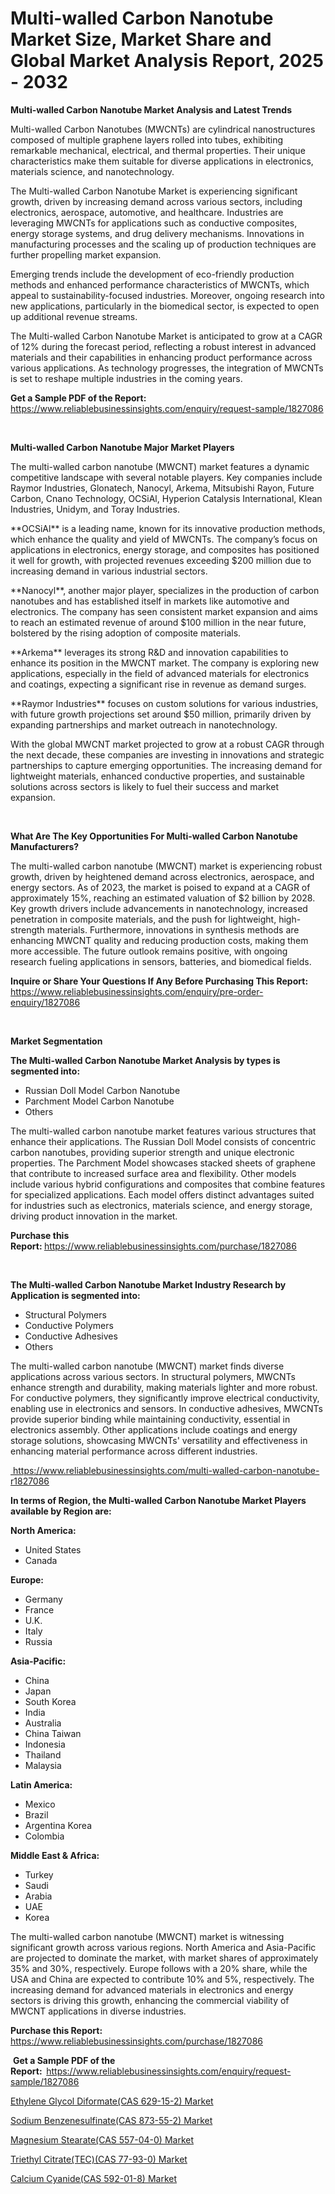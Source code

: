 <p><h1>Multi-walled Carbon Nanotube Market Size, Market Share and Global Market Analysis Report, 2025 - 2032</h1></p><p><strong>Multi-walled Carbon Nanotube Market Analysis and Latest Trends</strong></p>
<p><p>Multi-walled Carbon Nanotubes (MWCNTs) are cylindrical nanostructures composed of multiple graphene layers rolled into tubes, exhibiting remarkable mechanical, electrical, and thermal properties. Their unique characteristics make them suitable for diverse applications in electronics, materials science, and nanotechnology.</p><p>The Multi-walled Carbon Nanotube Market is experiencing significant growth, driven by increasing demand across various sectors, including electronics, aerospace, automotive, and healthcare. Industries are leveraging MWCNTs for applications such as conductive composites, energy storage systems, and drug delivery mechanisms. Innovations in manufacturing processes and the scaling up of production techniques are further propelling market expansion.</p><p>Emerging trends include the development of eco-friendly production methods and enhanced performance characteristics of MWCNTs, which appeal to sustainability-focused industries. Moreover, ongoing research into new applications, particularly in the biomedical sector, is expected to open up additional revenue streams. </p><p>The Multi-walled Carbon Nanotube Market is anticipated to grow at a CAGR of 12% during the forecast period, reflecting a robust interest in advanced materials and their capabilities in enhancing product performance across various applications. As technology progresses, the integration of MWCNTs is set to reshape multiple industries in the coming years.</p></p>
<p><strong>Get a Sample PDF of the Report:&nbsp;</strong> <a href="https://www.reliablebusinessinsights.com/enquiry/request-sample/1827086?utm_campaign=60&utm_medium=2&utm_source=Github&utm_content=ia&utm_term=03022025&utm_id=multi-walled-carbon-nanotube">https://www.reliablebusinessinsights.com/enquiry/request-sample/1827086</a></p>
<p>&nbsp;</p>
<p><strong>Multi-walled Carbon Nanotube Major Market Players</strong></p>
<p><p>The multi-walled carbon nanotube (MWCNT) market features a dynamic competitive landscape with several notable players. Key companies include Raymor Industries, Glonatech, Nanocyl, Arkema, Mitsubishi Rayon, Future Carbon, Cnano Technology, OCSiAl, Hyperion Catalysis International, Klean Industries, Unidym, and Toray Industries.</p><p>**OCSiAl** is a leading name, known for its innovative production methods, which enhance the quality and yield of MWCNTs. The company’s focus on applications in electronics, energy storage, and composites has positioned it well for growth, with projected revenues exceeding $200 million due to increasing demand in various industrial sectors.</p><p>**Nanocyl**, another major player, specializes in the production of carbon nanotubes and has established itself in markets like automotive and electronics. The company has seen consistent market expansion and aims to reach an estimated revenue of around $100 million in the near future, bolstered by the rising adoption of composite materials.</p><p>**Arkema** leverages its strong R&D and innovation capabilities to enhance its position in the MWCNT market. The company is exploring new applications, especially in the field of advanced materials for electronics and coatings, expecting a significant rise in revenue as demand surges.</p><p>**Raymor Industries** focuses on custom solutions for various industries, with future growth projections set around $50 million, primarily driven by expanding partnerships and market outreach in nanotechnology.</p><p>With the global MWCNT market projected to grow at a robust CAGR through the next decade, these companies are investing in innovations and strategic partnerships to capture emerging opportunities. The increasing demand for lightweight materials, enhanced conductive properties, and sustainable solutions across sectors is likely to fuel their success and market expansion.</p></p>
<p>&nbsp;</p>
<p><strong>What Are The Key Opportunities For Multi-walled Carbon Nanotube Manufacturers?</strong></p>
<p><p>The multi-walled carbon nanotube (MWCNT) market is experiencing robust growth, driven by heightened demand across electronics, aerospace, and energy sectors. As of 2023, the market is poised to expand at a CAGR of approximately 15%, reaching an estimated valuation of $2 billion by 2028. Key growth drivers include advancements in nanotechnology, increased penetration in composite materials, and the push for lightweight, high-strength materials. Furthermore, innovations in synthesis methods are enhancing MWCNT quality and reducing production costs, making them more accessible. The future outlook remains positive, with ongoing research fueling applications in sensors, batteries, and biomedical fields.</p></p>
<p><strong>Inquire or Share Your Questions If Any Before Purchasing This Report:</strong> <a href="https://www.reliablebusinessinsights.com/enquiry/pre-order-enquiry/1827086?utm_campaign=60&utm_medium=2&utm_source=Github&utm_content=ia&utm_term=03022025&utm_id=multi-walled-carbon-nanotube">https://www.reliablebusinessinsights.com/enquiry/pre-order-enquiry/1827086</a></p>
<p>&nbsp;</p>
<p><strong>Market Segmentation</strong></p>
<p><strong>The Multi-walled Carbon Nanotube Market Analysis by types is segmented into:</strong></p>
<p><ul><li>Russian Doll Model Carbon Nanotube</li><li>Parchment Model Carbon Nanotube</li><li>Others</li></ul></p>
<p><p>The multi-walled carbon nanotube market features various structures that enhance their applications. The Russian Doll Model consists of concentric carbon nanotubes, providing superior strength and unique electronic properties. The Parchment Model showcases stacked sheets of graphene that contribute to increased surface area and flexibility. Other models include various hybrid configurations and composites that combine features for specialized applications. Each model offers distinct advantages suited for industries such as electronics, materials science, and energy storage, driving product innovation in the market.</p></p>
<p><strong>Purchase this Report:&nbsp;</strong><a href="https://www.reliablebusinessinsights.com/purchase/1827086?utm_campaign=60&utm_medium=2&utm_source=Github&utm_content=ia&utm_term=03022025&utm_id=multi-walled-carbon-nanotube">https://www.reliablebusinessinsights.com/purchase/1827086</a></p>
<p>&nbsp;</p>
<p><strong>The Multi-walled Carbon Nanotube Market Industry Research by Application is segmented into:</strong></p>
<p><ul><li>Structural Polymers</li><li>Conductive Polymers</li><li>Conductive Adhesives</li><li>Others</li></ul></p>
<p><p>The multi-walled carbon nanotube (MWCNT) market finds diverse applications across various sectors. In structural polymers, MWCNTs enhance strength and durability, making materials lighter and more robust. For conductive polymers, they significantly improve electrical conductivity, enabling use in electronics and sensors. In conductive adhesives, MWCNTs provide superior binding while maintaining conductivity, essential in electronics assembly. Other applications include coatings and energy storage solutions, showcasing MWCNTs' versatility and effectiveness in enhancing material performance across different industries.</p></p>
<p><a href="https://www.reliablebusinessinsights.com/multi-walled-carbon-nanotube-r1827086?utm_campaign=60&utm_medium=2&utm_source=Github&utm_content=ia&utm_term=03022025&utm_id=multi-walled-carbon-nanotube">&nbsp;https://www.reliablebusinessinsights.com/multi-walled-carbon-nanotube-r1827086</a></p>
<p><strong>In terms of Region, the Multi-walled Carbon Nanotube Market Players available by Region are:</strong></p>
<p>
    <p> <strong> North America: </strong>
        <ul>
            <li>United States</li>
            <li>Canada</li>
        </ul>
        </p> 
    <p> <strong> Europe: </strong>
        <ul>
            <li>Germany</li>
            <li>France</li>
            <li>U.K.</li>
            <li>Italy</li>
            <li>Russia</li>
        </ul>
        </p> 
    <p> <strong> Asia-Pacific: </strong>
        <ul>
            <li>China</li>
            <li>Japan</li>
            <li>South Korea</li>
            <li>India</li>
            <li>Australia</li>
            <li>China Taiwan</li>
            <li>Indonesia</li>
            <li>Thailand</li>
            <li>Malaysia</li>
        </ul>
        </p> 
    <p> <strong> Latin America: </strong>
        <ul>
            <li>Mexico</li>
            <li>Brazil</li>
            <li>Argentina Korea</li>
            <li>Colombia</li>
        </ul>
        </p> 
    <p> <strong> Middle East & Africa: </strong>
        <ul>
            <li>Turkey</li>
            <li>Saudi</li>
            <li>Arabia</li>
            <li>UAE</li>
            <li>Korea</li>
        </ul>
    </p>
    </p>
<p><p>The multi-walled carbon nanotube (MWCNT) market is witnessing significant growth across various regions. North America and Asia-Pacific are projected to dominate the market, with market shares of approximately 35% and 30%, respectively. Europe follows with a 20% share, while the USA and China are expected to contribute 10% and 5%, respectively. The increasing demand for advanced materials in electronics and energy sectors is driving this growth, enhancing the commercial viability of MWCNT applications in diverse industries.</p></p>
<p><strong>Purchase this Report: </strong><a href="https://www.reliablebusinessinsights.com/purchase/1827086?utm_campaign=60&utm_medium=2&utm_source=Github&utm_content=ia&utm_term=03022025&utm_id=multi-walled-carbon-nanotube">https://www.reliablebusinessinsights.com/purchase/1827086</a></p>
<p>&nbsp;<strong>Get a Sample PDF of the Report:&nbsp;&nbsp;</strong><a href="https://www.reliablebusinessinsights.com/enquiry/request-sample/1827086?utm_campaign=60&utm_medium=2&utm_source=Github&utm_content=ia&utm_term=03022025&utm_id=multi-walled-carbon-nanotube">https://www.reliablebusinessinsights.com/enquiry/request-sample/1827086</a></p>
<p><strong></strong></p>
<p><p><a href="https://github.com/iceknahomi/Market-Research-Report-List-1/blob/main/ethylene-glycol-diformatecas-629-15-2-market.md?utm_campaign=60&utm_medium=2&utm_source=Github&utm_content=ia&utm_term=03022025&utm_id=multi-walled-carbon-nanotube">Ethylene Glycol Diformate(CAS 629-15-2) Market</a></p><p><a href="https://github.com/loppibsr/Market-Research-Report-List-1/blob/main/sodium-benzenesulfinatecas-873-55-2-market.md?utm_campaign=60&utm_medium=2&utm_source=Github&utm_content=ia&utm_term=03022025&utm_id=multi-walled-carbon-nanotube">Sodium Benzenesulfinate(CAS 873-55-2) Market</a></p><p><a href="https://github.com/alanepetevi/Market-Research-Report-List-1/blob/main/magnesium-stearatecas-557-04-0-market.md?utm_campaign=60&utm_medium=2&utm_source=Github&utm_content=ia&utm_term=03022025&utm_id=multi-walled-carbon-nanotube">Magnesium Stearate(CAS 557-04-0) Market</a></p><p><a href="https://github.com/rebheelder/Market-Research-Report-List-1/blob/main/triethyl-citrateteccas-77-93-0-market.md?utm_campaign=60&utm_medium=2&utm_source=Github&utm_content=ia&utm_term=03022025&utm_id=multi-walled-carbon-nanotube">Triethyl Citrate(TEC)(CAS 77-93-0) Market</a></p><p><a href="https://github.com/tjoensfibich/Market-Research-Report-List-1/blob/main/calcium-cyanidecas-592-01-8-market.md?utm_campaign=60&utm_medium=2&utm_source=Github&utm_content=ia&utm_term=03022025&utm_id=multi-walled-carbon-nanotube">Calcium Cyanide(CAS 592-01-8) Market</a></p></p>